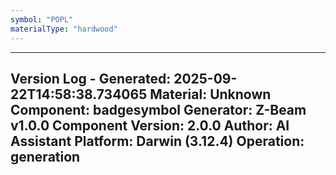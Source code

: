 ```yaml
---
symbol: "POPL"
materialType: "hardwood"
---
```


---
Version Log - Generated: 2025-09-22T14:58:38.734065
Material: Unknown
Component: badgesymbol
Generator: Z-Beam v1.0.0
Component Version: 2.0.0
Author: AI Assistant
Platform: Darwin (3.12.4)
Operation: generation
---